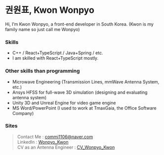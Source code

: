 # 권원표, Kwon Wonpyo

Hi, I’m Kwon Wonpyo, a front-end developer in South Korea. (Kwon is my family name so just call me Wonpyo)

### Skills
- C++ / React+TypeScript / Java+Spring / etc.
- I am skilled with React+TypeScript mostly.
  
### Other skills than programming
- Microwave Engineering (Transmission Lines, mmWave Antenna System, etc.)
- Ansys HFSS for full-wave 3D simulation (designing and evaluating antenna system)
- Unity 3D and Unreal Engine for video game engine
- MS Word/PowerPoint (I used to work at TmaxGaia, the Office Software Company)

### Sites

> Contact Me : commi1106@naver.com \
> LinkedIn : [Wonpyo_Kwon](https://www.linkedin.com/in/wonpyo-kwon-40b18b265/) \
> CV as an Antenna Engineer : [CV_Wonpyo_Kwon](https://1drv.ms/b/c/4a10bef68019ab0b/EQurGYD2vhAggEoEYAAAAAABEiUYdE_UBS_gM55aZKQXHQ?e=pSqhDZ)

<!---
KwonWonpyo/KwonWonpyo is a ✨ special ✨ repository because its `README.md` (this file) appears on your GitHub profile.
You can click the Preview link to take a look at your changes.
--->
